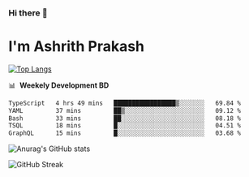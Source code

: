 ### Hi there 👋
# I'm Ashrith Prakash

[![Top Langs](https://github-readme-stats.vercel.app/api/top-langs/?username=xxcheckmatexx&count_private=true&include_all_commits=true&show_icons=true&line_height=20&title_color=FFFFFF&icon_color=FFFFFF&text_color=FFFFFF&bg_color=0D1117&langs_count=8)](https://github.com/anuraghazra/github-readme-stats)

📊 &nbsp;**Weekely Development BD**

<!--START_SECTION:waka-->

```txt
TypeScript   4 hrs 49 mins   █████████████████▒░░░░░░░   69.84 %
YAML         37 mins         ██▒░░░░░░░░░░░░░░░░░░░░░░   09.12 %
Bash         33 mins         ██░░░░░░░░░░░░░░░░░░░░░░░   08.18 %
TSQL         18 mins         █░░░░░░░░░░░░░░░░░░░░░░░░   04.51 %
GraphQL      15 mins         █░░░░░░░░░░░░░░░░░░░░░░░░   03.68 %
```

<!--END_SECTION:waka-->

![Anurag's GitHub stats](https://github-readme-stats.vercel.app/api?username=xxcheckmatexx&count_private=true&show_icons=true&theme=merko)  

![GitHub Streak](http://github-readme-streak-stats.herokuapp.com?user=xxcheckmatexx&theme=merko&hide_border=true&date_format=M%20j%5B%2C%20Y%5D&fire=DD0E0B)
<br/>
